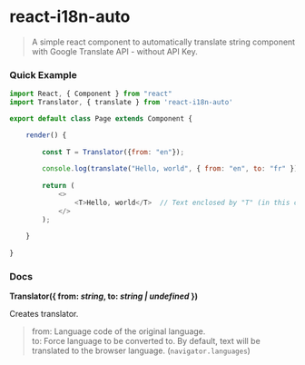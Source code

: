 # react-i18n-auto

> A simple react component to automatically translate string component with Google Translate API - without API Key.



### Quick Example

```javascript
import React, { Component } from "react"
import Translator, { translate } from 'react-i18n-auto'

export default class Page extends Component {

    render() {
    
        const T = Translator({from: "en"});
        
        console.log(translate("Hello, world", { from: "en", to: "fr" }));  // => "Bonjour le monde"
        
        return (
            <>
                <T>Hello, world</T>  // Text enclosed by "T" (in this case) will be translated.
            </>
        );
        
    }
    
}
```



### Docs

**Translator({ from: *string*, to: *string | undefined* })**

Creates translator.

> from:	Language code of the original language.  
> to:	Force language to be converted to. By default, text will be translated to the browser language. (```navigator.languages```)
